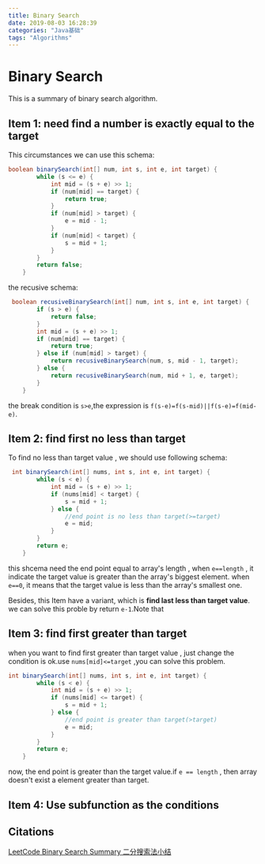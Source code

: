 ```yaml
---
title: Binary Search
date: 2019-08-03 16:28:39
categories: "Java基础"
tags: "Algorithms"
---
```


# Binary Search 

This is a summary of binary search algorithm.

<!--more-->

## Item 1: need find a number is exactly equal to the target

This circumstances we can use this schema:

```java
boolean binarySearch(int[] num, int s, int e, int target) {
        while (s <= e) {
            int mid = (s + e) >> 1;
            if (num[mid] == target) {
                return true;
            }
            if (num[mid] > target) {
                e = mid - 1;
            }
            if (num[mid] < target) {
                s = mid + 1;
            }
        }
        return false;
    }
```

the recusive schema:

```java
 boolean recusiveBinarySearch(int[] num, int s, int e, int target) {
        if (s > e) {
            return false;
        }
        int mid = (s + e) >> 1;
        if (num[mid] == target) {
            return true;
        } else if (num[mid] > target) {
            return recusiveBinarySearch(num, s, mid - 1, target);
        } else {
            return recusiveBinarySearch(num, mid + 1, e, target);
        }
    }
```

the break condition is `s>e`,the expression is `f(s-e)=f(s-mid)||f(s-e)=f(mid-e)`.

## Item 2: find first no less than target 

To find no less than target value , we should use following schema:

```java
 int binarySearch(int[] nums, int s, int e, int target) {
        while (s < e) {
            int mid = (s + e) >> 1;
            if (nums[mid] < target) {
                s = mid + 1;
            } else {
                //end point is no less than target(>=target)
                e = mid;
            }
        }
        return e;
    }
```

this shcema need the end point equal to array's length , when `e==length` , it indicate the target value is greater than the array's biggest element. when `e==0`, it means that the target value is less than the array's smallest one.

Besides, this Item have a variant, which is  **find last less than target value**. we can solve this proble by return `e-1`.Note that 

## Item 3: find first greater than target

when you want to find first greater than target value , just change the condition is ok.use `nums[mid]<=target` ,you can solve this problem.

```java
int binarySearch(int[] nums, int s, int e, int target) {
        while (s < e) {
            int mid = (s + e) >> 1;
            if (nums[mid] <= target) {
                s = mid + 1;
            } else {
                //end point is greater than target(>target)
                e = mid;
            }
        }
        return e;
    }
```

now, the end point is greater than the target value.if  `e == length` , then array doesn't exist a element greater than target.

## Item 4: Use subfunction as the conditions



## Citations
[LeetCode Binary Search Summary 二分搜索法小结](https://www.cnblogs.com/grandyang/p/6854825.html)



